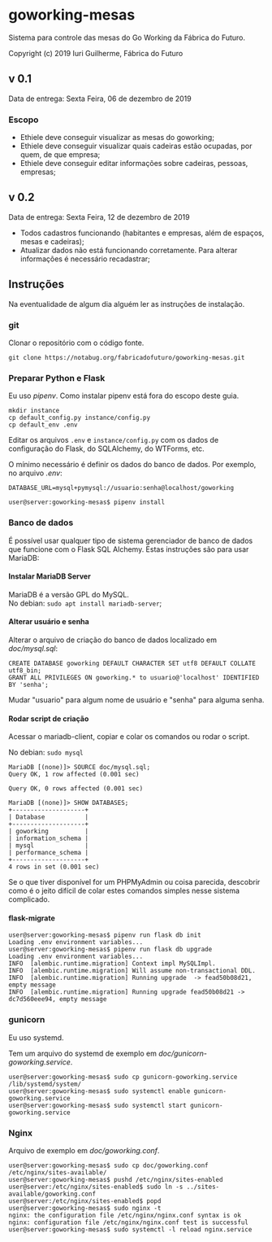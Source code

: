 goworking-mesas
===

Sistema para controle das mesas do Go Working da Fábrica do Futuro.

Copyright (c) 2019 Iuri Guilherme, Fábrica do Futuro

v 0.1
---

Data de entrega: Sexta Feira, 06 de dezembro de 2019

### Escopo

* Ethiele deve conseguir visualizar as mesas do goworking;
* Ethiele deve conseguir visualizar quais cadeiras estão ocupadas, por quem, de que empresa;
* Ethiele deve conseguir editar informações sobre cadeiras, pessoas, empresas;

v 0.2
---

Data de entrega: Sexta Feira, 12 de dezembro de 2019

* Todos cadastros funcionando (habitantes e empresas, além de espaços, mesas e cadeiras);
* Atualizar dados não está funcionando corretamente. Para alterar informações é necessário recadastrar;

Instruções
---

Na eventualidade de algum dia alguém ler as instruções de instalação.  

### git

Clonar o repositório com o código fonte.  

    git clone https://notabug.org/fabricadofuturo/goworking-mesas.git

### Preparar Python e Flask

Eu uso *pipenv*. Como instalar pipenv está fora do escopo deste guia.  

    mkdir instance
    cp default_config.py instance/config.py
    cp default_env .env

Editar os arquivos `.env` e `instance/config.py` com os dados de configuração
do Flask, do SQLAlchemy, do WTForms, etc.  

O mínimo necessário é definir os dados do banco de dados. Por exemplo, no 
arquivo *.env*:  

    DATABASE_URL=mysql+pymysql://usuario:senha@localhost/goworking

    user@server:goworking-mesas$ pipenv install

### Banco de dados

É possível usar qualquer tipo de sistema gerenciador de banco de dados que 
funcione com o Flask SQL Alchemy. Estas instruções são para usar MariaDB:  

#### Instalar MariaDB Server

MariaDB é a versão GPL do MySQL.  
No debian: `sudo apt install mariadb-server`;  

#### Alterar usuário e senha

Alterar o arquivo de criação do banco de dados localizado em *doc/mysql.sql*:

    CREATE DATABASE goworking DEFAULT CHARACTER SET utf8 DEFAULT COLLATE utf8_bin;
    GRANT ALL PRIVILEGES ON goworking.* to usuario@'localhost' IDENTIFIED BY 'senha';

Mudar "usuario" para algum nome de usuário e "senha" para alguma senha.

#### Rodar script de criação

Acessar o mariadb-client, copiar e colar os comandos ou rodar o script.

No debian: `sudo mysql`

    MariaDB [(none)]> SOURCE doc/mysql.sql;
    Query OK, 1 row affected (0.001 sec)
    
    Query OK, 0 rows affected (0.001 sec)
    
    MariaDB [(none)]> SHOW DATABASES;
    +--------------------+
    | Database           |
    +--------------------+
    | goworking          |
    | information_schema |
    | mysql              |
    | performance_schema |
    +--------------------+
    4 rows in set (0.001 sec)

Se o que tiver disponível for um PHPMyAdmin ou coisa parecida, descobrir como é 
o jeito difícil de colar estes comandos simples nesse sistema complicado.  

#### flask-migrate

    user@server:goworking-mesas$ pipenv run flask db init
    Loading .env environment variables...
    user@server:goworking-mesas$ pipenv run flask db upgrade
    Loading .env environment variables...
    INFO  [alembic.runtime.migration] Context impl MySQLImpl.
    INFO  [alembic.runtime.migration] Will assume non-transactional DDL.
    INFO  [alembic.runtime.migration] Running upgrade  -> fead50b08d21, empty message
    INFO  [alembic.runtime.migration] Running upgrade fead50b08d21 -> dc7d560eee94, empty message

### gunicorn

Eu uso systemd.  

Tem um arquivo do systemd de exemplo em *doc/gunicorn-goworking.service*.  

    user@server:goworking-mesas$ sudo cp gunicorn-goworking.service /lib/systemd/system/
    user@server:goworking-mesas$ sudo systemctl enable gunicorn-goworking.service
    user@server:goworking-mesas$ sudo systemctl start gunicorn-goworking.service

### Nginx

Arquivo de exemplo em *doc/goworking.conf*.  

    user@server:goworking-mesas$ sudo cp doc/goworking.conf /etc/nginx/sites-available/
    user@server:goworking-mesas$ pushd /etc/nginx/sites-enabled
    user@server:/etc/nginx/sites-enabled$ sudo ln -s ../sites-available/goworking.conf
    user@server:/etc/nginx/sites-enabled$ popd
    user@server:goworking-mesas$ sudo nginx -t
    nginx: the configuration file /etc/nginx/nginx.conf syntax is ok
    nginx: configuration file /etc/nginx/nginx.conf test is successful
    user@server:goworking-mesas$ sudo systemctl -l reload nginx.service

